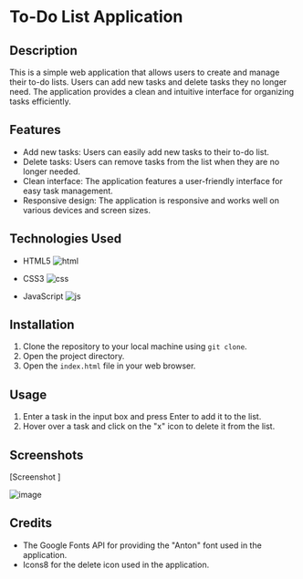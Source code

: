 # To-Do List Application

## Description
This is a simple web application that allows users to create and manage their to-do lists. Users can add new tasks and delete tasks they no longer need. The application provides a clean and intuitive interface for organizing tasks efficiently.

## Features
- Add new tasks: Users can easily add new tasks to their to-do list.
 - Delete tasks: Users can remove tasks from the list when they are no longer needed.
- Clean interface: The application features a user-friendly interface for easy task management.
- Responsive design: The application is responsive and works well on various devices and screen sizes.

## Technologies Used
- HTML5
  ![html](https://github.com/Pawan8433/todoupdatedui/assets/106168429/2d18c5be-fe93-4f7f-852e-3b22ed8b9815)

- CSS3
  ![css](https://github.com/Pawan8433/todoupdatedui/assets/106168429/e022b134-7f78-4775-8c79-8df2c5fc9e88)

- JavaScript
  ![js](https://github.com/Pawan8433/todoupdatedui/assets/106168429/0de4b2fd-9541-4a17-895e-b5aab42523ba)


## Installation
1. Clone the repository to your local machine using `git clone`.
2. Open the project directory.
3. Open the `index.html` file in your web browser.

## Usage
1. Enter a task in the input box and press Enter to add it to the list.
2. Hover over a task and click on the "x" icon to delete it from the list.

## Screenshots
[Screenshot ]

![image](https://github.com/Pawan8433/todoupdatedui/assets/106168429/cf6df275-999b-4503-9b0b-7e187f2d00f2)

 

## Credits
- The Google Fonts API for providing the "Anton" font used in the application.
- Icons8 for the delete icon used in the application.

 
